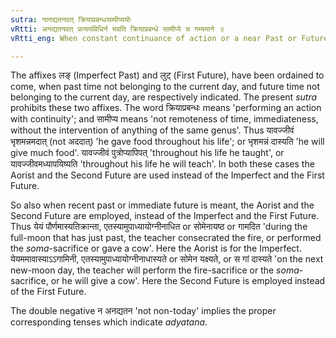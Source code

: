 ```yaml
---
sutra: नानद्यतनवत् क्रियाप्रबन्धसामीप्ययोः
vRtti: अनद्यतनवत् प्रत्ययविधिर्न भवति क्रियाप्रबन्धे सामीप्ये च गम्यमाने ॥
vRtti_eng: When constant continuance of action or a near Past or Future is meant, the Past and Future are not denoted as taught in (III. 2. 111) and (III. 3. 15), through the Imperfect and the Second Future, but through the Aorist and the First Future.

---
```

The affixes लङ् (Imperfect Past) and लुट् (First Future), have been ordained to come, when past time not belonging to the current day, and future time not belonging to the current day, are respectively indicated. The present _sutra_ prohibits these two affixes. The word क्रियाप्रबन्धः means 'performing an action with continuity'; and सामीप्य means 'not remoteness of time, immediateness, without the intervention of anything of the same genus'. Thus यावज्जीवं भृशमन्नमदात् (not अददात्) 'he gave food throughout his life'; or भृशमन्नं दास्यति 'he will give much food'. यावज्जीवं पुत्रोप्यापिपत् 'throughout his life he taught', or यावज्जीवमध्यापयिष्यति  'throughout his life he will teach'. In both these cases the Aorist and the Second Future are used instead of the Imperfect and the First Future.

So also when recent past or immediate future is meant, the Aorist and the Second Future are employed, instead of the Imperfect and the First Future. Thus येयं पौर्णमास्यतिक्रान्ता, एतस्यामुपाध्यायोग्नीनाधित or सोमेनायष्ठ or गामदित 'during the full-moon that has just past, the teacher consecrated the fire, or performed the _soma_-sacrifice or gave a cow'. Here the Aorist is for the Imperfect. येयममावास्याऽऽगामिनी, एतस्यामुपाध्यायोग्नीनाधास्यते or सोमेन यक्ष्यते, or स गां दास्यते 'on the next new-moon day, the teacher will perform the fire-sacrifice or the _soma_-sacrifice, or he will give a cow'. Here the Second Future is employed instead of the First Future.

The double negative न अनद्यतन 'not non-today' implies the proper corresponding tenses which indicate _adyatana_.